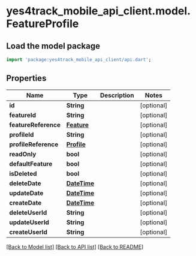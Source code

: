 # yes4track_mobile_api_client.model.FeatureProfile

## Load the model package
```dart
import 'package:yes4track_mobile_api_client/api.dart';
```

## Properties
Name | Type | Description | Notes
------------ | ------------- | ------------- | -------------
**id** | **String** |  | [optional] 
**featureId** | **String** |  | [optional] 
**featureReference** | [**Feature**](Feature.md) |  | [optional] 
**profileId** | **String** |  | [optional] 
**profileReference** | [**Profile**](Profile.md) |  | [optional] 
**readOnly** | **bool** |  | [optional] 
**defaultFeature** | **bool** |  | [optional] 
**isDeleted** | **bool** |  | [optional] 
**deleteDate** | [**DateTime**](DateTime.md) |  | [optional] 
**updateDate** | [**DateTime**](DateTime.md) |  | [optional] 
**createDate** | [**DateTime**](DateTime.md) |  | [optional] 
**deleteUserId** | **String** |  | [optional] 
**updateUserId** | **String** |  | [optional] 
**createUserId** | **String** |  | [optional] 

[[Back to Model list]](../README.md#documentation-for-models) [[Back to API list]](../README.md#documentation-for-api-endpoints) [[Back to README]](../README.md)


